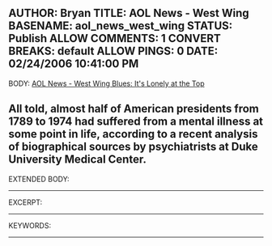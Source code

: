 AUTHOR: Bryan
TITLE: AOL News - West Wing
BASENAME: aol_news_west_wing
STATUS: Publish
ALLOW COMMENTS: 1
CONVERT BREAKS: __default__
ALLOW PINGS: 0
DATE: 02/24/2006 10:41:00 PM
-----
BODY:
<a title="AOL News - West Wing Blues: It's Lonely at the Top" href="http://articles.news.aol.com/news/article.adp?id=20060216104409990015&cid=2194">AOL News - West Wing Blues: It's Lonely at the Top</a>

All told, almost half of American presidents from 1789 to 1974 had suffered from a mental illness at some point in life, according to a recent analysis of biographical sources by psychiatrists at Duke University Medical Center.
-----
EXTENDED BODY:

-----
EXCERPT:

-----
KEYWORDS:

-----


